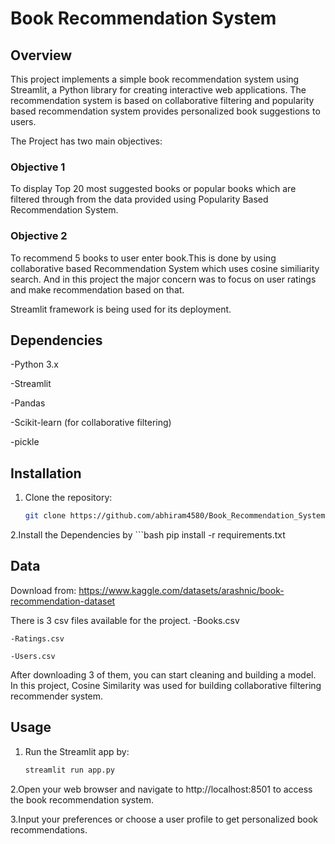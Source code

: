 
# Book Recommendation System

## Overview
This project implements a simple book recommendation system using Streamlit, a Python library for creating interactive web applications. The recommendation system is based on collaborative filtering and popularity based recommendation system provides personalized book suggestions to users.

The Project has two main objectives:

### Objective 1
To display Top 20 most suggested books or popular books which are filtered through from the data provided using Popularity Based Recommendation System.

### Objective 2
To recommend 5 books to user enter book.This is done by using collaborative based Recommendation System which uses cosine similiarity search.
And in this project the major concern was to focus on user ratings and make recommendation based on that.

Streamlit framework is being used for its deployment.

## Dependencies
  -Python 3.x

  -Streamlit

  -Pandas

  -Scikit-learn (for collaborative filtering)
  
  -pickle 
  
## Installation

1. Clone the repository:

    ```bash
    git clone https://github.com/abhiram4580/Book_Recommendation_System.git
    

2.Install the Dependencies by
    ```bash
    pip install -r requirements.txt


## Data
Download from: https://www.kaggle.com/datasets/arashnic/book-recommendation-dataset

There is 3 csv files available for the project.
    -Books.csv

    -Ratings.csv

    -Users.csv
After downloading 3 of them, you can start cleaning and building a model.
In this project, Cosine Similarity was used for building collaborative filtering recommender system.

## Usage
1. Run the Streamlit app by:
    ```bash
    streamlit run app.py

2.Open your web browser and navigate to http://localhost:8501 to access the book recommendation system.

3.Input your preferences or choose a user profile to get personalized book recommendations.
    


   
  


